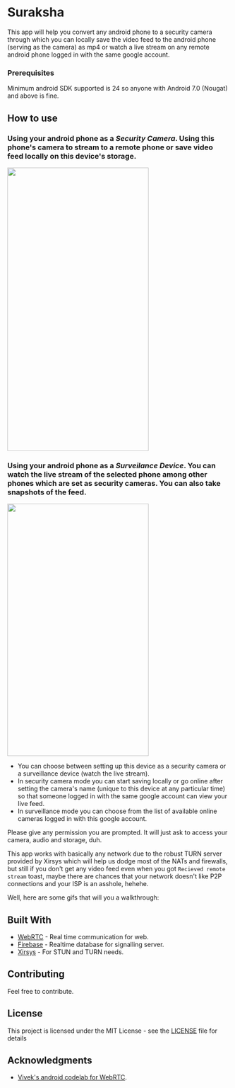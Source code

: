 # Suraksha


This app will help you convert any android phone to a security camera through which you can locally save the video
feed to the android phone (serving as the camera) as mp4 or watch a live stream on any remote android phone logged in with the same google account.


### Prerequisites

Minimum android SDK supported is 24 so anyone with Android 7.0 (Nougat) and above is fine.

## How to use

### Using your android phone as a *Security Camera*. Using this phone's camera to stream to a remote phone or save video feed locally on this device's storage.
<img src="https://github.com/cannizarro/Suraksha/raw/master/Security.gif" width="320" height="640" />

### Using your android phone as a *Surveilance Device*. You can watch the live stream of the selected phone among other phones which are set as security cameras. You can also take snapshots of the feed.
<img src="https://github.com/cannizarro/Suraksha/raw/master/Surveillance.gif" width="320" height="570" />

* You can choose between setting up this device as a security camera or a surveillance device (watch the live stream).
* In security camera mode you can start saving locally or go online after setting the camera's name (unique to this device at any particular time) so that someone logged in with the same google account can view your live feed.
* In surveillance mode you can choose from the list of available online cameras logged in with this google account.

Please give any permission you are prompted. It will just ask to access your camera, audio and storage, duh.

This app works with basically any network due to the robust TURN server provided by Xirsys which will help us dodge most of the NATs and firewalls, but still if you don't get any video feed even when you got `Recieved remote stream` toast, maybe there are chances that your network doesn't like P2P connections and your ISP is an asshole, hehehe.

Well, here are some gifs that will you a walkthrough:


## Built With

* [WebRTC](https://webrtc.org/native-code/android/) - Real time communication for web.
* [Firebase](https://firebase.google.com/) - Realtime database for signalling server.
* [Xirsys](https://xirsys.com/) - For STUN and TURN needs.

## Contributing

Feel free to contribute.

## License

This project is licensed under the MIT License - see the [LICENSE](LICENSE) file for details

## Acknowledgments

* [Vivek's android codelab for WebRTC](https://github.com/vivek1794/webrtc-android-codelab).
